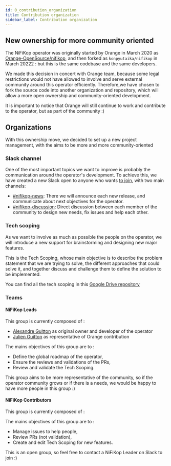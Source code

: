 ```yaml
---
id: 0_contribution_organization
title: Contribution organization
sidebar_label: Contribution organization
---
```


## New ownership for more community oriented

The NiFiKop operator was originally started by Orange in March 2020 as [Orange-OpenSource/nifikop](https://github.com/Orange-OpenSource/nifikop), 
and then forked as `konpyutaika/nifikop` in March 20222 : but this is the same codebase and the same developers.

We made this decision in concert with Orange team, because some legal restrictions would not have allowed to involve and serve external community around this operator efficiently.
Therefore,we have chosen to fork the source code into another organization and repository, which will allow a more open ownership and community-oriented development.

It is important to notice that Orange will still continue to work and contribute to the operator, but as part of the community :)

## Organizations

With this ownership move, we decided to set up a new project management, with the aims to be more and more community-oriented

### Slack channel

One of the most important topics we want to improve is probably the communication around the operator's development. 
To achieve this, we have created a new Slack open to anyone who wants [to join](https://join.slack.com/t/konpytika/shared_invite/zt-14md072lv-Jr8mqYoeUrqzfZF~YGUpXA),
with two main channels:

- [#nifikop-news](https://konpytika.slack.com/archives/C035FHN1MNG): There we will announce each new release, and communicate about next objectives for the operator.
- [#nifikop-discussion](https://konpytika.slack.com/archives/C035X6KP684): Direct discussion between each member of the community to design new needs, fix issues and help each other.

### Tech scoping

As we want to involve as much as possible the people on the operator, we will introduce a new support for brainstorming and designing new major features.

This is the Tech Scoping, whose main objective is to describe the problem statement that we are trying to solve, 
the different approaches that could solve it, and together discuss and challenge them to define the solution to be implemented.

You can find all the tech scoping in this [Google Drive repository](https://drive.google.com/drive/folders/1-A__UxEdRBZrwEUJu4lMF4LJtIstrnT0?usp=sharing)

### Teams

#### NiFiKop Leads

This group is currently composed of : 

- [Alexandre Guitton](https://github.com/erdrix) as original owner and developer of the operator
- [Julien Guitton](https://github.com/juldrixx) as representative of Orange contribution

The mains objectives of this group are to : 

- Define the global roadmap of the operator,
- Ensure the reviews and validations of the PRs,
- Review and validate the Tech Scoping.

This group aims to be more representative of the community, so if the operator community grows or if there is a needs, we would be happy to have more people in this group :)

#### NiFiKop Contributors

This group is currently composed of : 

The mains objectives of this group are to : 

- Manage issues to help people,
- Review PRs (not validation),
- Create and edit Tech Scoping for new features.

This is an open group, so feel free to contact a NiFiKop Leader on Slack to join :) 